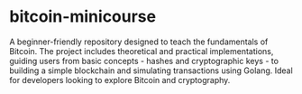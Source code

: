 # bitcoin-minicourse
A beginner-friendly repository designed to teach the fundamentals of Bitcoin. The project includes theoretical and practical implementations, guiding users from basic concepts - hashes and cryptographic keys - to building a simple blockchain and simulating transactions using Golang. Ideal for developers looking to explore Bitcoin and cryptography.
